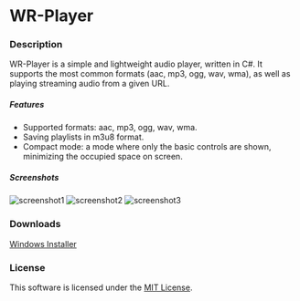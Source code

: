 # WR-Player


### Description
WR-Player is a simple and lightweight audio player, written in C#.
It supports the most common formats (aac, mp3, ogg, wav, wma), as well as playing streaming audio from a given URL.


##### Features
* Supported formats: aac, mp3, ogg, wav, wma.
* Saving playlists in m3u8 format.
* Compact mode: a mode where only the basic controls are shown, minimizing the occupied space on screen.


##### Screenshots
![screenshot1](https://user-images.githubusercontent.com/44162363/51832848-79ae1480-22fe-11e9-83b4-75d0eed61f3a.png)
![screenshot2](https://user-images.githubusercontent.com/44162363/51832850-7a46ab00-22fe-11e9-833c-5b9c65d20000.png)
![screenshot3](https://user-images.githubusercontent.com/44162363/51832852-7a46ab00-22fe-11e9-9c25-1c61a4899985.png)

### Downloads
[Windows Installer](https://github.com/elgaspar/WR-Player/releases/download/v1.0.1/WR-Player-v1.0.1-setup.exe)


### License
This software is licensed under the [MIT License](https://github.com/elgaspar/WR-Player/blob/master/LICENSE).
